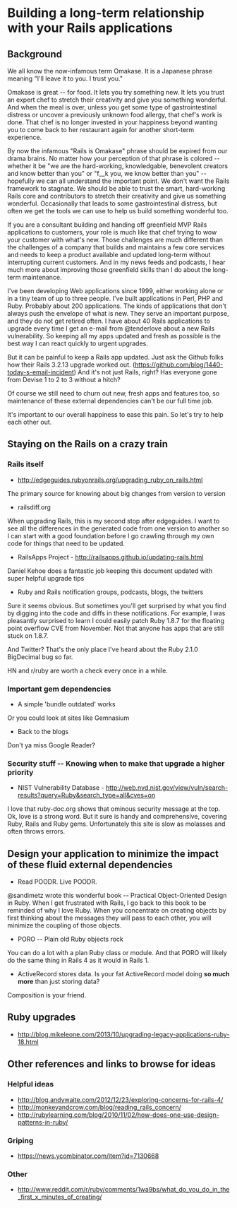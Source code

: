 # Building a long-term relationship with your Rails applications

## Background

We all know the now-infamous term Omakase.  It is a Japanese phrase meaning "I'll leave it to you.  I trust you."

Omakase is great -- for food.  It lets you try something new.  It lets you trust an expert chef to stretch their creativity and give you something wonderful.  And when the meal is over, unless you get some type of gastrointestinal distress or uncover a previously unknown food allergy, that chef's work is done.  That chef is no longer invested in your happiness beyond wanting you to come back to her restaurant again for another short-term experience.

By now the infamous "Rails is Omakase" phrase should be expired from our drama brains.  No matter how your perception of that phrase is colored -- whether it be "we are the hard-working, knowledgable, benevolent creators and know better than you" or "f__k you, we know better than you" -- hopefully we can all understand the important point.  We don't want the Rails framework to stagnate.  We should be able to trust the smart, hard-working Rails core and contributors to stretch their creativity and give us something wonderful.  Occasionally that leads to some gastrointestinal distress, but often we get the tools we can use to help us build something wonderful too.

If you are a consultant building and handing off greenfield MVP Rails applications to customers, your role is much like that chef trying to wow your customer with what's new.  Those challenges are much different than the challenges of a company that builds and maintains a few core services and needs to keep a product available and updated long-term without interrupting current customers.  And in my news feeds and podcasts, I hear much more about improving those greenfield skills than I do about the long-term maintenance.

I've been developing Web applications since 1999, either working alone or in a tiny team of up to three people.  I've built applications in Perl, PHP and Ruby.  Probably about 200 applications.  The kinds of applications that don't always push the envelope of what is new.  They serve an important purpose, and they do not get retired often.  I have about 40 Rails applications to upgrade every time I get an e-mail from @tenderlove about a new Rails vulnerability.  So keeping all my apps updated and fresh as possible is the best way I can react quickly to urgent upgrades.

But it can be painful to keep a Rails app updated.  Just ask the Github folks how their Rails 3.2.13 upgrade worked out. (https://github.com/blog/1440-today-s-email-incident)  And it's not just Rails, right?  Has everyone gone from Devise 1 to 2 to 3 without a hitch?

Of course we still need to churn out new, fresh apps and features too, so maintenance of these external dependencies can't be our full time job.  

It's important to our overall happiness to ease this pain.  So let's try to help each other out.

## Staying on the Rails on a crazy train

### Rails itself

* http://edgeguides.rubyonrails.org/upgrading_ruby_on_rails.html

The primary source for knowing about big changes from version to version

* railsdiff.org

When upgrading Rails, this is my second stop after edgeguides.  I want to see all the differences in the generated code from one version to another so I can start with a good foundation before I go crawling through my own code for things that need to be updated.

* RailsApps Project - http://railsapps.github.io/updating-rails.html

Daniel Kehoe does a fantastic job keeping this document updated with super helpful upgrade tips

* Ruby and Rails notification groups, podcasts, blogs, the twitters

Sure it seems obvious.  But sometimes you'll get surprised by what you find by digging into the code and diffs in these notifications.  For example, I was pleasantly surprised to learn I could easily patch Ruby 1.8.7 for the floating point overflow CVE from November.  Not that anyone has apps that are still stuck on 1.8.7.

And Twitter?  That's the only place I've heard about the Ruby 2.1.0 BigDecimal bug so far.  

HN and r/ruby are worth a check every once in a while.

### Important gem dependencies

* A simple 'bundle outdated' works

Or you could look at sites like Gemnasium 

* Back to the blogs

Don't ya miss Google Reader?

### Security stuff -- Knowing when to make that upgrade a higher priority

* NIST Vulnerability Database - http://web.nvd.nist.gov/view/vuln/search-results?query=Ruby&search_type=all&cves=on

I love that ruby-doc.org shows that ominous security message at the top.  Ok, love is a strong word.  But it sure is handy and comprehensive, covering Ruby, Rails and Ruby gems.  Unfortunately this site is slow as molasses and often throws errors.

## Design your application to minimize the impact of these fluid external dependencies

* Read POODR. Live POODR. 

@sandimetz wrote this wonderful book -- Practical Object-Oriented Design in Ruby.  When I get frustrated with Rails, I go back to this book to be reminded of why I love Ruby.  When you concentrate on creating objects by first thinking about the messages they will pass to each other, you will minimize the coupling of those objects.

* PORO -- Plain old Ruby objects rock

You can do a lot with a plan Ruby class or module.  And that PORO will likely do the same thing in Rails 4 as it would in Rails 1.

* ActiveRecord stores data.  Is your fat ActiveRecord model doing **so much more** than just storing data?

Composition is your friend.

## Ruby upgrades
* http://blog.mikeleone.com/2013/10/upgrading-legacy-applications-ruby-18.html

## Other references and links to browse for ideas

### Helpful ideas
* http://blog.andywaite.com/2012/12/23/exploring-concerns-for-rails-4/
* http://monkeyandcrow.com/blog/reading_rails_concern/
* http://rubylearning.com/blog/2010/11/02/how-does-one-use-design-patterns-in-ruby/

### Griping
* https://news.ycombinator.com/item?id=7130668

### Other
* http://www.reddit.com/r/ruby/comments/1wa9bs/what_do_you_do_in_the_first_x_minutes_of_creating/
